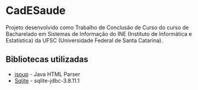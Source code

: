 # CadESaude

Projeto desenvolvido como Trabalho de Conclusão de Curso do curso de Bacharelado em Sistemas de Informação do INE (Instituto de Informática e Estatística) da UFSC (Universidade Federal de Santa Catarina).

## Bibliotecas utilizadas

* [jsoup](https://jsoup.org/) - Java HTML Parser
* [Sqlite](https://github.com/xerial/sqlite-jdbc/releases/tag/3.8.11.1) - sqlite-jdbc-3.8.11.1
